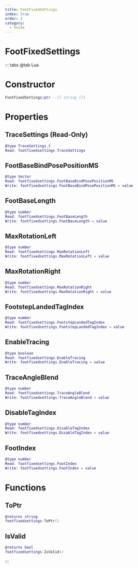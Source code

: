 ```yaml
---
title: FootFixedSettings
index: true
order: 2
category:
  - Guide
---
```


# FootFixedSettings

::: tabs
@tab Lua
# Constructor
```lua
FootFixedSettings(ptr --[[ string ]])
```
# Properties
## TraceSettings (Read-Only)
```lua
@type TraceSettings_t
Read: footfixedsettings.TraceSettings
```
## FootBaseBindPosePositionMS 
```lua
@type Vector
Read: footfixedsettings.FootBaseBindPosePositionMS
Write: footfixedsettings.FootBaseBindPosePositionMS = value
```
## FootBaseLength 
```lua
@type number
Read: footfixedsettings.FootBaseLength
Write: footfixedsettings.FootBaseLength = value
```
## MaxRotationLeft 
```lua
@type number
Read: footfixedsettings.MaxRotationLeft
Write: footfixedsettings.MaxRotationLeft = value
```
## MaxRotationRight 
```lua
@type number
Read: footfixedsettings.MaxRotationRight
Write: footfixedsettings.MaxRotationRight = value
```
## FootstepLandedTagIndex 
```lua
@type number
Read: footfixedsettings.FootstepLandedTagIndex
Write: footfixedsettings.FootstepLandedTagIndex = value
```
## EnableTracing 
```lua
@type boolean
Read: footfixedsettings.EnableTracing
Write: footfixedsettings.EnableTracing = value
```
## TraceAngleBlend 
```lua
@type number
Read: footfixedsettings.TraceAngleBlend
Write: footfixedsettings.TraceAngleBlend = value
```
## DisableTagIndex 
```lua
@type number
Read: footfixedsettings.DisableTagIndex
Write: footfixedsettings.DisableTagIndex = value
```
## FootIndex 
```lua
@type number
Read: footfixedsettings.FootIndex
Write: footfixedsettings.FootIndex = value
```
# Functions
## ToPtr
```lua
@returns string
footfixedsettings:ToPtr()
```
## IsValid
```lua
@returns bool
footfixedsettings:IsValid()
```

:::